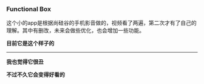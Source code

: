 ### Functional Box
这个小的app是根据尚硅谷的手机影音做的，视频看了两遍，第二次才有了自己的理解。其中有删改，未来会做些优化，也会增加一些功能。

**目前它是这个样子的**


***

**我也觉得它很丑**

**不过不久它会变得好看的**


